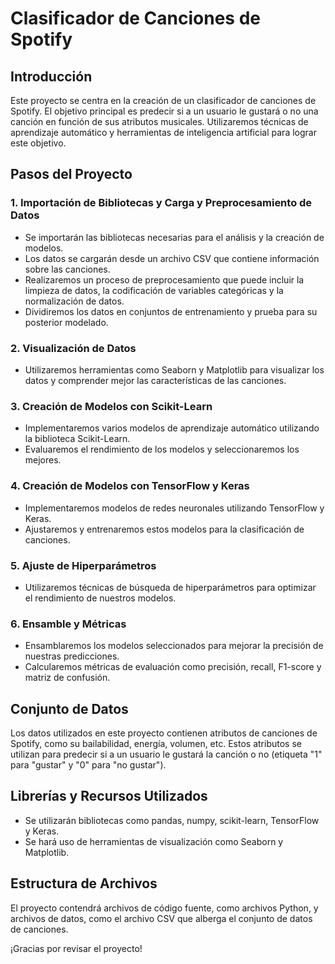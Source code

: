 # Clasificador de Canciones de Spotify

## Introducción

Este proyecto se centra en la creación de un clasificador de canciones de Spotify. El objetivo principal es predecir si a un usuario le gustará o no una canción en función de sus atributos musicales. Utilizaremos técnicas de aprendizaje automático y herramientas de inteligencia artificial para lograr este objetivo.

## Pasos del Proyecto

### 1. Importación de Bibliotecas y Carga y Preprocesamiento de Datos

- Se importarán las bibliotecas necesarias para el análisis y la creación de modelos.
- Los datos se cargarán desde un archivo CSV que contiene información sobre las canciones.
- Realizaremos un proceso de preprocesamiento que puede incluir la limpieza de datos, la codificación de variables categóricas y la normalización de datos.
- Dividiremos los datos en conjuntos de entrenamiento y prueba para su posterior modelado.

### 2. Visualización de Datos

- Utilizaremos herramientas como Seaborn y Matplotlib para visualizar los datos y comprender mejor las características de las canciones.

### 3. Creación de Modelos con Scikit-Learn

- Implementaremos varios modelos de aprendizaje automático utilizando la biblioteca Scikit-Learn.
- Evaluaremos el rendimiento de los modelos y seleccionaremos los mejores.

### 4. Creación de Modelos con TensorFlow y Keras

- Implementaremos modelos de redes neuronales utilizando TensorFlow y Keras.
- Ajustaremos y entrenaremos estos modelos para la clasificación de canciones.

### 5. Ajuste de Hiperparámetros

- Utilizaremos técnicas de búsqueda de hiperparámetros para optimizar el rendimiento de nuestros modelos.

### 6. Ensamble y Métricas

- Ensamblaremos los modelos seleccionados para mejorar la precisión de nuestras predicciones.
- Calcularemos métricas de evaluación como precisión, recall, F1-score y matriz de confusión.

## Conjunto de Datos

Los datos utilizados en este proyecto contienen atributos de canciones de Spotify, como su bailabilidad, energía, volumen, etc. Estos atributos se utilizan para predecir si a un usuario le gustará la canción o no (etiqueta "1" para "gustar" y "0" para "no gustar").

## Librerías y Recursos Utilizados

- Se utilizarán bibliotecas como pandas, numpy, scikit-learn, TensorFlow y Keras.
- Se hará uso de herramientas de visualización como Seaborn y Matplotlib.

## Estructura de Archivos

El proyecto contendrá archivos de código fuente, como archivos Python, y archivos de datos, como el archivo CSV que alberga el conjunto de datos de canciones.

¡Gracias por revisar el proyecto!

